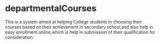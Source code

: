 # departmentalCourses
This is a system aimed at helping College students in choosing their courses based on their achievement in secondary school,and also help in easy enrollment  online,which is  help in submission of their qualification for consideration.

